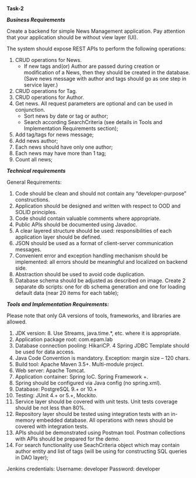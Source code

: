 **Task-2**

***Business Requirements***

Create a backend for simple News Management application. Pay attention that your application should be without view layer (UI).

The system should expose REST APIs to perform the following operations:
1.  CRUD operations for News.
    *   If new tags and(or) Author are passed during creation or modification of a News, then they should be created in the database. (Save news message with author and tags should go as one step in service layer.)
2.  CRUD operations for Tag.
3.  CRUD operations for Author.
4.  Get news. All request parameters are optional and can be used in conjunction.
    *  Sort news by date or tag or author;
    *  Search according SearchCriteria (see details in Tools and Implementation Requirements section);
5.  Add tag/tags for news message;
6.  Add news author;
7.  Each news should have only one author;
8.  Each news may have more than 1 tag;
9.  Count all news;

***Technical requirements***

General Requirements:
1.  Code should be clean and should not contain any “developer-purpose” constructions.
2.  Application should be designed and written with respect to OOD and SOLID principles.
3.  Code should contain valuable comments where appropriate.
4.  Public APIs should be documented using Javadoc.
5.  A clear layered structure should be used: responsibilities of each application layer should be defined.
6.  JSON should be used as a format of client-server communication messages.
7.  Convenient error and exception handling mechanism should be implemented: all errors should be meaningful and localized on backend side.
8.  Abstraction should be used to avoid code duplication.
9.  Database schema should be adjusted as described on image. Create 2 separate db scripts: one for db schema generation and one for loading default data (near 20 items for each table);
  
  
***Tools and Implementation Requirements:***

Please note that only GA versions of tools, frameworks, and libraries are allowed.

1.  JDK version: 8. Use Streams, java.time.*, etc. where it is appropriate.
2.  Application package root: com.epam.lab
3.  Database connection pooling: HikariCP.
4   Spring JDBC Template should be used for data access.
5.  Java Code Convention is mandatory. Exception: margin size – 120 chars.
6.  Build tool: Apache Maven 3.5+. Multi-module project.
7.  Web server: Apache Tomcat.
8.  Application container: Spring IoC. Spring Framework +.
9.  Spring should be configured via Java config (no spring.xml).
10. Database: PostgreSQL 9.+ or 10.+
11. Testing: JUnit 4.+ or 5.+, Mockito.
12. Service layer should be covered with unit tests. Unit tests coverage should be not less than 80%.
13. Repository layer should be tested using integration tests with an in-memory embedded database. All operations with news should be covered with integration tests.
14. APIs should be demonstrated using Postman tool. Postman collections with APIs should be prepared for the demo.
15. For search functionality use SeachCriteria object which may contain author entity and list of tags (will be using for constructing SQL queries in DAO layer);

Jenkins credentials:
Username: developer
Password: developer